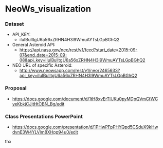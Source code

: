 # NeoWs_visualization


### Dataset
* API_KEY:
  * iIulBulltgU6a56xZRHN4H3l9WmuAYTsLGpBGhQ2
* General Asteroid API:
  * https://api.nasa.gov/neo/rest/v1/feed?start_date=2015-09-07&end_date=2015-09-08&api_key=iIulBulltgU6a56xZRHN4H3l9WmuAYTsLGpBGhQ2
* NEO URL of specific Asteroid:
  * http://www.neowsapp.com/rest/v1/neo/2465633?api_key=iIulBulltgU6a56xZRHN4H3l9WmuAYTsLGpBGhQ2


### Proposal
* https://docs.google.com/document/d/1tH8xvErTIUKu0pyMDpQVmCfWCyeKbkjCJjtHtOBN_Bg/edit

### Class Presentations PowerPoint
* https://docs.google.com/presentation/d/1PHwPFpPHYQpd5CSduX9kHwdvnE3W4YLVlm8XHpp94u0/edit


thx